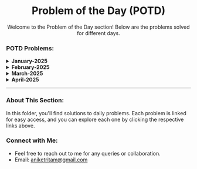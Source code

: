 <h1 align="center">Problem of the Day (POTD)</h1>

<p align="center">Welcome to the Problem of the Day section! Below are the problems solved for different days.</p>

<h3 align="left">POTD Problems:</h3>
<details>
  <summary><strong>January-2025</strong></summary>

  - **[Problem: 2568(28/01/25)](https://github.com/Aashwin11/Data_Structure_and_Algorithm/blob/main/Problem-of-the-Day-POTD/problems/Problem-2658.txt)**
  - **[Problem: 684(29/01/25)](https://github.com/Aashwin11/Data_Structure_and_Algorithm/blob/main/Problem-of-the-Day-POTD/problems/Problem-684.txt)**
  - **[Problem: 2483(30/01/25)](https://github.com/Aashwin11/Data_Structure_and_Algorithm/blob/main/Problem-of-the-Day-POTD/problems/Problem-2493.txt)**
  - **[Problem: 827(31/01/25)](https://github.com/Aashwin11/Data_Structure_and_Algorithm/blob/main/Problem-of-the-Day-POTD/problems/Problem-827.txt)**
</details>

<details>
  <summary><strong>February-2025</strong></summary>

  - **[Problem: 3151(01/02/25)](https://github.com/Aashwin11/Data_Structure_and_Algorithm/blob/main/Problem-of-the-Day-POTD/problems/Problem-3151.txt)**
  - **[Problem: 1752(02/02/25)](https://github.com/Aashwin11/Data_Structure_and_Algorithm/blob/main/Problem-of-the-Day-POTD/problems/Problem-1752.txt)**
  - **[Problem: 3105(03/02/25)](https://github.com/Aashwin11/Data_Structure_and_Algorithm/blob/main/Problem-of-the-Day-POTD/problems/Problem-3105.txt)**
  - **[Problem: 1800(04/02/25)](https://github.com/Aashwin11/Data_Structure_and_Algorithm/blob/main/Problem-of-the-Day-POTD/problems/Problem-1800.txt)**
  - **[Problem: 1790(05/02/25)](https://github.com/Aashwin11/Data_Structure_and_Algorithm/blob/main/Problem-of-the-Day-POTD/problems/Problem-1790.txt)**
  - **[Problem: 1726(06/02/25)](https://github.com/Aashwin11/Data_Structure_and_Algorithm/blob/main/Problem-of-the-Day-POTD/problems/Problem-1726.txt)**
  - **[Problem: 3190(07/02/25)](https://github.com/Aashwin11/Data_Structure_and_Algorithm/blob/main/Problem-of-the-Day-POTD/problems/Problem-3190.txt)**
  - **[Problem: 2349(08/02/25)](https://github.com/Aashwin11/Data_Structure_and_Algorithm/blob/main/Problem-of-the-Day-POTD/problems/Problem-2349.txt)**
  - **[Problem: 2364(09/02/25)](https://github.com/Aashwin11/Data_Structure_and_Algorithm/blob/main/Problem-of-the-Day-POTD/problems/Problem-2349.txt)**
  - **[Problem: 3174(10/02/25)](https://github.com/Aashwin11/Data_Structure_and_Algorithm/blob/main/Problem-of-the-Day-POTD/problems/Problem-3174.txt)**
  - **[Problem: 1910(11/02/25)](https://github.com/Aashwin11/Data_Structure_and_Algorithm/blob/main/Problem-of-the-Day-POTD/problems/Problem-1910.txt)**
  - **[Problem: 2342(12/02/25)](https://github.com/Aashwin11/Data_Structure_and_Algorithm/blob/main/Problem-of-the-Day-POTD/problems/Problem-2343.txt)**
  - **[Problem: 3066(14/02/25)](https://github.com/Aashwin11/Data_Structure_and_Algorithm/blob/main/Problem-of-the-Day-POTD/problems/Problem-3066.txt)**
  - **[Problem: 2698(15/02/25)](https://github.com/Aashwin11/Data_Structure_and_Algorithm/blob/main/Problem-of-the-Day-POTD/problems/Problem-2698.txt)**
  - **[Problem: 1718(16/02/25)](https://github.com/Aashwin11/Data_Structure_and_Algorithm/blob/main/Problem-of-the-Day-POTD/problems/Problem-1718.txt)**
  - **[Problem: 1079(17/02/25)](https://github.com/Aashwin11/Data_Structure_and_Algorithm/blob/main/Problem-of-the-Day-POTD/problems/Problem-1079.txt)**
  - **[Problem: 2375(18/02/25)](https://github.com/Aashwin11/Data_Structure_and_Algorithm/blob/main/Problem-of-the-Day-POTD/problems/Problem-2375.txt)**
  - **[Problem: 1980(20/02/25)](https://github.com/Aashwin11/Data_Structure_and_Algorithm/blob/main/Problem-of-the-Day-POTD/problems/Problem-1980.txt)**
  - **[Problem: 1291(21/02/25)](https://github.com/Aashwin11/Data_Structure_and_Algorithm/blob/main/Problem-of-the-Day-POTD/problems/Problem-1261.txt)**
  - **[Problem: 1028(22/02/25)](https://github.com/Aashwin11/Data_Structure_and_Algorithm/blob/main/Problem-of-the-Day-POTD/problems/Problem-1028.txt)**
  - **[Problem: 889(23/02/25)](https://github.com/Aashwin11/Data_Structure_and_Algorithm/blob/main/Problem-of-the-Day-POTD/problems/Problem-889.txt)**
  - **[Problem: 2467(24/02/25)](https://github.com/Aashwin11/Data_Structure_and_Algorithm/blob/main/Problem-of-the-Day-POTD/problems/Problem-2467.txt)**
  - **[Problem: 1524(25/02/25)](https://github.com/Aashwin11/Data_Structure_and_Algorithm/blob/main/Problem-of-the-Day-POTD/problems/Problem-1524.txt)**
  - **[Problem: 1749(26/02/25)](https://github.com/Aashwin11/Data_Structure_and_Algorithm/blob/main/Problem-of-the-Day-POTD/problems/Problem-1749.txt)**
  - **[Problem: 873(27/02/25)](https://github.com/Aashwin11/Data_Structure_and_Algorithm/blob/main/Problem-of-the-Day-POTD/problems/Problem-873.txt)**
  - **[Problem: 1092(28/02/25)](https://github.com/Aashwin11/Data_Structure_and_Algorithm/blob/main/Problem-of-the-Day-POTD/problems/Problem-1092.txt)**
</details>

<details>
  <summary><strong>March-2025</strong></summary>

  - **[Problem: 2460(01/03/25)](https://github.com/Aashwin11/Data_Structure_and_Algorithm/blob/main/Problem-of-the-Day-POTD/problems/Problem-2460.txt)**
  - **[Problem: 2570(02/03/25)](https://github.com/Aashwin11/Data_Structure_and_Algorithm/blob/main/Problem-of-the-Day-POTD/problems/Problem-2570.txt)**
  - **[Problem: 2161(03/03/25)](https://github.com/Aashwin11/Data_Structure_and_Algorithm/blob/main/Problem-of-the-Day-POTD/problems/Problem-2161.txt)**
  - **[Problem: 1780(04/03/25)](https://github.com/Aashwin11/Data_Structure_and_Algorithm/blob/main/Problem-of-the-Day-POTD/problems/Problem-1780.txt)**
  - **[Problem: 2579(05/03/25)](https://github.com/Aashwin11/Data_Structure_and_Algorithm/blob/main/Problem-of-the-Day-POTD/problems/Problem-2579.txt)**
  - **[Problem: 2965(06/03/25)](https://github.com/Aashwin11/Data_Structure_and_Algorithm/blob/main/Problem-of-the-Day-POTD/problems/Problem-2965.txt)**
  - **[Problem: 2523(07/03/25)](https://github.com/Aashwin11/Data_Structure_and_Algorithm/blob/main/Problem-of-the-Day-POTD/problems/Problem-2523.txt)**
  - **[Problem: 2379(08/03/25)](https://github.com/Aashwin11/Data_Structure_and_Algorithm/blob/main/Problem-of-the-Day-POTD/problems/Problem-2379.txt)**
  - **[Problem: 3208(09/03/25)](https://github.com/Aashwin11/Data_Structure_and_Algorithm/blob/main/Problem-of-the-Day-POTD/problems/Problem-3208.txt)**
  - **[Problem: 3306(10/03/25)](https://github.com/Aashwin11/Data_Structure_and_Algorithm/blob/main/Problem-of-the-Day-POTD/problems/Problem-3306.txt)**
  - **[Problem: 1358(11/03/25)](https://github.com/Aashwin11/Data_Structure_and_Algorithm/blob/main/Problem-of-the-Day-POTD/problems/Problem-1358.txt)**
  - **[Problem: 3356(12/03/25)](https://github.com/Aashwin11/Data_Structure_and_Algorithm/blob/main/Problem-of-the-Day-POTD/problems/Problem-3356.txt)**
  - **[Problem: 2226(14/03/25)](https://github.com/Aashwin11/Data_Structure_and_Algorithm/blob/main/Problem-of-the-Day-POTD/problems/Problem-2226.txt)**
  - **[Problem: 2560(15/03/25)](https://github.com/Aashwin11/Data_Structure_and_Algorithm/blob/main/Problem-of-the-Day-POTD/problems/Problem-2560.txt)**
  - **[Problem: 2594(16/03/25)](https://github.com/Aashwin11/Data_Structure_and_Algorithm/blob/main/Problem-of-the-Day-POTD/problems/Problem-2594.txt)**
  - **[Problem: 2206(17/03/25)](https://github.com/Aashwin11/Data_Structure_and_Algorithm/blob/main/Problem-of-the-Day-POTD/problems/Problem-2206.txt)**
  - **[Problem: 2401(18/03/25)](https://github.com/Aashwin11/Data_Structure_and_Algorithm/blob/main/Problem-of-the-Day-POTD/problems/Problem-2401.txt)**
  - **[Problem: 3919(19/03/25)](https://github.com/Aashwin11/Data_Structure_and_Algorithm/blob/main/Problem-of-the-Day-POTD/problems/Problem-3919.txt)**
  - **[Problem: 3108(20/03/25)](https://github.com/Aashwin11/Data_Structure_and_Algorithm/blob/main/Problem-of-the-Day-POTD/problems/Problem-3108.txt)**
  - **[Problem: 2685(22/03/25)](https://github.com/Aashwin11/Data_Structure_and_Algorithm/blob/main/Problem-of-the-Day-POTD/problems/Problem-2685.txt)**
  - **[Problem: 1976(23/03/25)](https://github.com/Aashwin11/Data_Structure_and_Algorithm/blob/main/Problem-of-the-Day-POTD/problems/Problem-1976.txt)**
  - **[Problem: 3169(24/03/25)](https://github.com/Aashwin11/Data_Structure_and_Algorithm/blob/main/Problem-of-the-Day-POTD/problems/Problem-3169.txt)**
  - **[Problem: 3394(25/03/25)](https://github.com/Aashwin11/Data_Structure_and_Algorithm/blob/main/Problem-of-the-Day-POTD/problems/Problem-3394.txt)**
  - **[Problem: 2033(26/03/25)](https://github.com/Aashwin11/Data_Structure_and_Algorithm/blob/main/Problem-of-the-Day-POTD/problems/Problem-2033.txt)**
  - **[Problem: 2780(27/03/25)](https://github.com/Aashwin11/Data_Structure_and_Algorithm/blob/main/Problem-of-the-Day-POTD/problems/Problem-2780.txt)**
  - **[Problem: 2503(28/03/25)](https://github.com/Aashwin11/Data_Structure_and_Algorithm/blob/main/Problem-of-the-Day-POTD/problems/Problem-2503.txt)**
  - **[Problem: 2818(29/03/25)](https://github.com/Aashwin11/Data_Structure_and_Algorithm/blob/main/Problem-of-the-Day-POTD/problems/Problem-2818.txt)**
  - **[Problem: 2551(31/03/25)](https://github.com/Aashwin11/Data_Structure_and_Algorithm/blob/main/Problem-of-the-Day-POTD/problems/Problem-2551.txt)**
</details>



 


<details>
  <summary><strong>April-2025</strong></summary>

  - **[Problem: 2140(01/04/25)](https://github.com/Aashwin11/Data_Structure_and_Algorithm/blob/main/Problem-of-the-Day-POTD/problems/Problem-2140.txt)**
  - **[Problem: 2873(02/04/25)](https://github.com/Aashwin11/Data_Structure_and_Algorithm/blob/main/Problem-of-the-Day-POTD/problems/Problem-2873.txt)**
  - **[Problem: 1123(04/04/25)](https://github.com/Aashwin11/Data_Structure_and_Algorithm/blob/main/Problem-of-the-Day-POTD/problems/Problem-1123.txt)**
  - **[Problem: 1863(05/04/25)](https://github.com/Aashwin11/Data_Structure_and_Algorithm/blob/main/Problem-of-the-Day-POTD/problems/Problem-1863.txt)**
  - **[Problem: 368(06/04/25)](https://github.com/Aashwin11/Data_Structure_and_Algorithm/blob/main/Problem-of-the-Day-POTD/problems/Problem-368.txt)**
  - **[Problem: 3396(08/04/25)](https://github.com/Aashwin11/Data_Structure_and_Algorithm/blob/main/Problem-of-the-Day-POTD/problems/Problem-3396.txt)**
  - **[Problem: 3375(09/04/25)](https://github.com/Aashwin11/Data_Structure_and_Algorithm/blob/main/Problem-of-the-Day-POTD/problems/Problem-3375.txt)**
  - **[Problem: 2999 - Count the Number of Powerful Integers (09/04/25)](https://github.com/Aashwin11/Data_Structure_and_Algorithm/blob/main/Problem-of-the-Day-POTD/problems/Problem-2999.txt)**
  - **[Problem: 2843 - Count Symmetric Integers(11/04/25)](https://github.com/Aashwin11/Data_Structure_and_Algorithm/blob/main/Problem-of-the-Day-POTD/problems/Problem-2843.txt)**
  - **[Problem: 3272 - Find the Count of Good Integers(12/04/25)](https://github.com/Aashwin11/Data_Structure_and_Algorithm/blob/main/Problem-of-the-Day-POTD/problems/Problem-3272.txt)**
  - **[Problem: 1922 - Count Good Numbers(13/04/25)](https://github.com/Aashwin11/Data_Structure_and_Algorithm/blob/main/Problem-of-the-Day-POTD/problems/Problem-1922.txt)**
  - **[Problem: 1534 - Count Good Triplets(14/04/25)](https://github.com/Aashwin11/Data_Structure_and_Algorithm/blob/main/Problem-of-the-Day-POTD/problems/Problem-1534.txt)**
  - **[Problem: 2179 -Count Good Triplets in an Array (15/04/25)](https://github.com/Aashwin11/Data_Structure_and_Algorithm/blob/main/Problem-of-the-Day-POTD/problems/Problem-2179.txt)**
  - **[Problem: 2176 -Count Equal and Divisible Pairs in an Array (17/04/25)](https://github.com/Aashwin11/Data_Structure_and_Algorithm/blob/main/Problem-of-the-Day-POTD/problems/Problem-2176.txt)**




</details>


---



### About This Section:

In this folder, you'll find solutions to daily problems. Each problem is linked for easy access, and you can explore each one by clicking the respective links above.

### Connect with Me:
- Feel free to reach out to me for any queries or collaboration.
- Email: [aniketritam@gmail.com](mailto:aniketritam@gmail.com)
